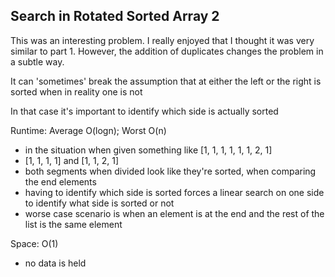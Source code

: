 ## Search in Rotated Sorted Array 2

This was an interesting problem. I really enjoyed that I thought it was very similar to part 1.
However, the addition of duplicates changes the problem in a subtle way.

It can 'sometimes' break the assumption that at either the left or the right is sorted when in reality one is not

In that case it's important to identify which side is actually sorted

Runtime: Average O(logn); Worst O(n)
- in the situation when given something like [1, 1, 1, 1, 1, 1, 2, 1]
- [1, 1, 1, 1] and [1, 1, 2, 1]
- both segments when divided look like they're sorted, when comparing the end elements
- having to identify which side is sorted forces a linear search on one side to identify what side is sorted or not
- worse case scenario is when an element is at the end and the rest of the list is the same element

Space: O(1)
- no data is held